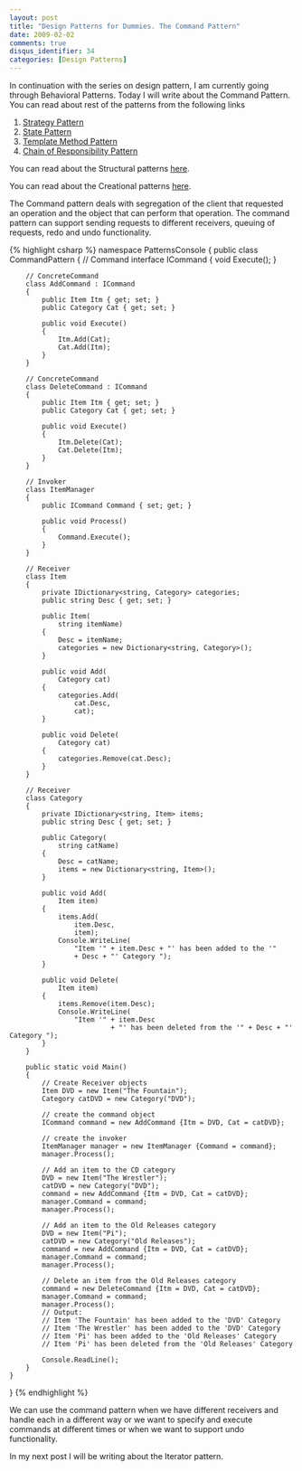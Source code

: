 ```yaml
---
layout: post
title: "Design Patterns for Dummies. The Command Pattern"
date: 2009-02-02
comments: true
disqus_identifier: 34
categories: [Design Patterns]
---
```

In continuation with the series on design pattern, I am currently going
through Behavioral Patterns. Today I will write about the Command
Pattern. You can read about rest of the patterns from the following
links

1.  [Strategy
    Pattern](/2009/01/12/Design-Patterns-for-Dummies.-The-Strategy-Pattern/)
2.  [State
    Pattern](/2009/01/15/Design-Patterns-for-Dummies.-The-State-Pattern/)
3.  [Template Method
    Pattern](/2009/01/19/Design-Patterns-for-Dummies.-The-Template-Method-Pattern/)
4.  [Chain of Responsibility
    Pattern](/2009/01/22/Design-Patterns-for-Dummies.-The-Chain-of-Responsibility-Pattern/)

You can read about the Structural patterns
[here](/2008/12/15/Structural-Design-Patterns/).

You can read about the Creational patterns
[here](/2009/01/12/Creational-Design-Patterns/).

The Command pattern deals with segregation of the client that requested
an operation and the object that can perform that operation. The command
pattern can support sending requests to different receivers, queuing of
requests, redo and undo functionality.

{% highlight csharp %}
namespace PatternsConsole
{
    public class CommandPattern
    {
        // Command
        interface ICommand
        {
            void Execute();
        }

        // ConcreteCommand
        class AddCommand : ICommand
        {
            public Item Itm { get; set; }
            public Category Cat { get; set; }

            public void Execute()
            {
                Itm.Add(Cat);
                Cat.Add(Itm);
            }
        }

        // ConcreteCommand
        class DeleteCommand : ICommand
        {
            public Item Itm { get; set; }
            public Category Cat { get; set; }

            public void Execute()
            {
                Itm.Delete(Cat);
                Cat.Delete(Itm);
            }
        }

        // Invoker
        class ItemManager
        {
            public ICommand Command { set; get; }

            public void Process()
            {
                Command.Execute();
            }
        }

        // Receiver
        class Item
        {
            private IDictionary<string, Category> categories;
            public string Desc { get; set; }

            public Item(
                string itemName)
            {
                Desc = itemName;
                categories = new Dictionary<string, Category>();
            }

            public void Add(
                Category cat)
            {
                categories.Add(
                    cat.Desc,
                    cat);
            }

            public void Delete(
                Category cat)
            {
                categories.Remove(cat.Desc);
            }
        }

        // Receiver
        class Category
        {
            private IDictionary<string, Item> items;
            public string Desc { get; set; }

            public Category(
                string catName)
            {
                Desc = catName;
                items = new Dictionary<string, Item>();
            }

            public void Add(
                Item item)
            {
                items.Add(
                    item.Desc,
                    item);
                Console.WriteLine(
                    "Item '" + item.Desc + "' has been added to the '"
                    + Desc + "' Category ");
            }

            public void Delete(
                Item item)
            {
                items.Remove(item.Desc);
                Console.WriteLine(
                    "Item '" + item.Desc
                             + "' has been deleted from the '" + Desc + "' Category ");
            }
        }

        public static void Main()
        {
            // Create Receiver objects
            Item DVD = new Item("The Fountain");
            Category catDVD = new Category("DVD");

            // create the command object
            ICommand command = new AddCommand {Itm = DVD, Cat = catDVD};

            // create the invoker
            ItemManager manager = new ItemManager {Command = command};
            manager.Process();

            // Add an item to the CD category
            DVD = new Item("The Wrestler");
            catDVD = new Category("DVD");
            command = new AddCommand {Itm = DVD, Cat = catDVD};
            manager.Command = command;
            manager.Process();

            // Add an item to the Old Releases category
            DVD = new Item("Pi");
            catDVD = new Category("Old Releases");
            command = new AddCommand {Itm = DVD, Cat = catDVD};
            manager.Command = command;
            manager.Process();

            // Delete an item from the Old Releases category
            command = new DeleteCommand {Itm = DVD, Cat = catDVD};
            manager.Command = command;
            manager.Process();
            // Output:  
            // Item 'The Fountain' has been added to the 'DVD' Category
            // Item 'The Wrestler' has been added to the 'DVD' Category
            // Item 'Pi' has been added to the 'Old Releases' Category
            // Item 'Pi' has been deleted from the 'Old Releases' Category
            
            Console.ReadLine();
        }
    }
}
{% endhighlight %}

We can use the command pattern when we have different receivers and
handle each in a different way or we want to specify and execute
commands at different times or when we want to support undo
functionality.

In my next post I will be writing about the Iterator pattern.

